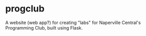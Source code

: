 # progclub

A website (web app?) for creating "labs" for Naperville Central's Programming Club, built using Flask.
